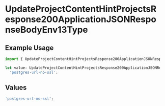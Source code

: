 # UpdateProjectContentHintProjectsResponse200ApplicationJSONResponseBodyEnv13Type

## Example Usage

```typescript
import { UpdateProjectContentHintProjectsResponse200ApplicationJSONResponseBodyEnv13Type } from '@vercel/client/models/operations';

let value: UpdateProjectContentHintProjectsResponse200ApplicationJSONResponseBodyEnv13Type =
  'postgres-url-no-ssl';
```

## Values

```typescript
'postgres-url-no-ssl';
```
